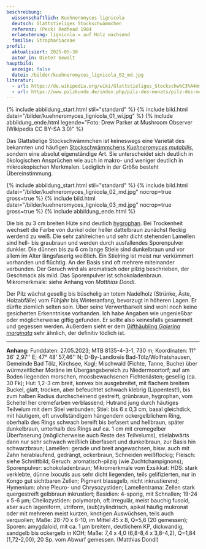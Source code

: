 ```yaml
---
beschreibung:
  wissenschaftlich: Kuehneromyces lignicola
  deutsch: Glattstieliges Stockschwämmchen
  referenz: (Peck) Redhead 1984
  erlaeuterung: lignicola = auf Holz wachsend
  familie: Strophariaceae
profil:
  aktualisiert: 2025-05-30
  autor_in: Dieter Gewalt
hauptbild:
  anzeige: false
  datei: /bilder/kuehneromyces_lignicola_02_md.jpg
literatur:
  - url: https://de.wikipedia.org/wiki/Glattstieliges_Stockschw%C3%A4mmchen
  - url: https://www.pilzkunde.de/index.php/pilz-des-monats/pilz-des-monats-aeltere-beitraege/pilz-des-monats-2018?start=4
---
```

{% include abbildung_start.html stil="standard" %}
{% include bild.html datei="/bilder/kuehneromyces_lignicola_01_wi.jpg" %}
{% include abbildung_ende.html legende="Foto: Drew Parker at Mushroom Observer (Wikipedia CC BY-SA 3.0)" %}

Das Glattstielige Stockschwämmchen ist keineswegs eine Varietät des bekannten und häufigen [Stockschwämmchens *Kuehneromyces mutabilis*](/pilze/kuehneromyces-mutabilis-stockschwämmchen), sondern eine absolut eigenständige Art. Sie unterscheidet sich deutlich in ökologischen Ansprüchen wie auch in makro- und weniger deutlich in mikroskopischen Merkmalen. Lediglich in der Größe besteht Übereinstimmung.

{% include abbildung_start.html stil="standard" %}
{% include bild.html datei="/bilder/kuehneromyces_lignicola_02_md.jpg" nocrop=true gross=true %}
{% include bild.html datei="/bilder/kuehneromyces_lignicola_03_md.jpg" nocrop=true gross=true %}
{% include abbildung_ende.html %}

Die bis zu 3 cm breiten Hüte sind deutlich [hygrophan](hygrophan "Glossar"). Bei Trockenheit wechselt die Farbe von  dunkel oder heller dattelbraun zunächst fleckig werdend zu weiß. Die sehr zahlreichen und sehr dicht stehenden Lamellen sind hell- bis graubraun und werden durch ausfallendes Sporenpulver dunkler. Die dünnen bis zu 6 cm lange Stiele sind dunkelbraun und vor allem im Alter längsfaserig weißlich. Ein Stielring ist meist nur verkümmert vorhanden und flüchtig. An der Basis sind oft mehrere miteinander verbunden. Der Geruch wird als aromatisch oder pilzig beschrieben, der Geschmack als mild. Das Sporenpulver ist schokoladenbraun. Mikromerkmale: siehe Anhang von *Matthias Dondl*.

Der Pilz wächst gesellig bis büschelig an totem Nadelholz (Strünke, Äste, Holzabfälle) vom Fühjahr bis Winteranfang, bevorzugt in höheren Lagen. Er dürfte ziemlich selten sein. Über seine Verwertbarkeit sind wohl noch keine gesicherten Erkenntnisse vorhanden. Ich habe Angaben wie ungenießbar oder möglicherweise giftig gefunden. Er sollte also keinesfalls gesammelt und gegessen werden. Außerdem sieht er dem [Gifthäubling *Galerina marginata*](/pilze/galerina-marginata-gifthäubling) sehr ähnlich, der definitiv tödlich ist.

- - -

**Anhang:**
Funddaten: 27.05.2023; MTB 8135-4-3-1, 730 m; Koordinaten: 11° 36' 2,97'' E; 47° 48' 57,46'' N; D-By-Landkreis Bad-Tölz/Wolfratshausen, Gemeinde Bad Tölz, Kirchsee, Kogl; Mischwald (Fichte, Tanne, Buche) über würmzeitlicher Moräne im Übergangsbereich zu Niedermoortorf; auf am Boden liegenden morschen, moosbewachsenen Fichtenästen; gesellig (ca. 30 Fk);
Hut: 1,2-3 cm breit, konvex bis ausgebreitet, mit flachem breitem Buckel, glatt, trocken, aber befeuchtet schwach klebrig (Lippentest!), bis zum halben Radius durchscheinend gestreift, grünbraun, hygrophan, vom Scheitel her cremefarben verblassend; Hutrand jung durch häutiges Teilvelum mit dem Stiel verbunden; Stiel: bis 6 x 0,3 cm, basal gleichdick, mit häutigem, oft unvollständigem hängendem ockergelblichem Ring, oberhalb des Rings schwach bereift bis befasert und hellbraun, später dunkelbraun, unterhalb des Rings auf ca. 1 cm mit cremegelber Überfaserung (möglicherweise auch Reste des Teilvelums), stielabwärts dann nur sehr schwach weißlich überfasert und dunkelbraun, zur Basis hin schwarzbraun; Lamellen: gerade und breit angewachsen, bisw. auch mit Zahn herablaufend, gedrängt, ockerbraun, Schneiden weißflockig; Fleisch: siehe Schnittbild; Geruch: aromatisch-pilzig (wie Zuchtchampignons); Sporenpulver: schokoladenbraun; Mikromerkmale vom Exsikkat: HDS: stark verklebte, dünne Ixocutis aus sehr dicht liegenden, teils gelifizierten, nur in Kongo gut sichtbaren Zellen; Pigment blassgelb, nicht inkrustierend; Hymenium: ohne Pleuro- und Chrysozystiden; Lamellentrama: Zellen stark quergestreift gelbbraun inkrustiert; Basidien: 4-sporig, mit Schnallen; 19-24 x 5-6 µm; Cheilozystiden: polymorph, oft irregulär, meist bauchig fusoid, aber auch lageniform, utriform, (sub)zylindrisch, apikal häufig mukronat oder mit mehreren meist kurzen, knotigen Auswüchsen, teils auch verquollen; Maße: 28-70 x 6-10, im Mittel 45 x 8, Q=5,6 (20 gemessen); Sporen: amygdaloid, mit ca. 1 µm breitem, deutlichem KP, dickwandig, sandgelb bis ockergelb in KOH; Maße: 7,4 x 4,0 (6,8-8,4 x 3,8-4,2), Q=1,84 (1,72-2,00), 20 Sp. vom Abwurf gemessen. (Matthias Dondl)
